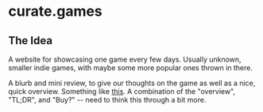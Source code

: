 # curate.games

## The Idea
A website for showcasing one game every few days. Usually unknown, smaller indie games, with maybe some more popular ones thrown in there.

A blurb and mini review, to give our thoughts on the game as well as a nice, quick overview. Something like [this](https://www.reddit.com/r/NintendoSwitch/comments/6ofohv/eshop_coverage_72017_ive_played_em/?st=j5exou8i&sh=2cf31268). A combination of the "overview", "TL;DR", and "Buy?" -- need to think this through a bit more.
